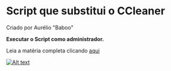 # Script que substitui o CCleaner
Criado por Aurélio "Baboo"

**Executar o Script como administrador.**

Leia a matéria completa clicando [aqui](https://www.baboo.com.br/windows-10/conteudo-essencial-windows/script-que-substitui-o-ccleaner/%3famp)


[![Alt text](https://img.youtube.com/vi/ybh0sXgzmXQ/0.jpg)](https://www.youtube.com/watch?v=ybh0sXgzmXQ)
